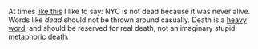 At times <a href="https://www.nytimes.com/2020/08/24/opinion/jerry-seinfeld-new-york-coronavirus.html">like this</a> I like to say: NYC is not dead because it was never alive. Words like <i>dead</i> should not be thrown around casually. Death is a <a href="https://en.wikipedia.org/wiki/Death_(personification)">heavy</a> <a href="http://thesaurus.land/?word=death">word</a>, and should be reserved for real death, not an imaginary stupid metaphoric death.
